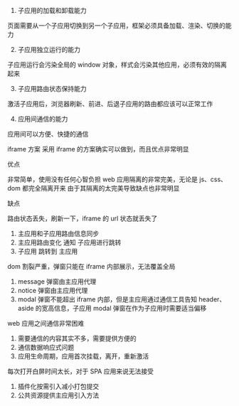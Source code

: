 1. 子应用的加载和卸载能力

页面需要从一个子应用切换到另一个子应用，框架必须具备加载、渲染、切换的能力

2. 子应用独立运行的能力

子应用运行会污染全局的 window 对象，样式会污染其他应用，必须有效的隔离起来

3. 子应用路由状态保持能力

激活子应用后，浏览器刷新、前进、后退子应用的路由都应该可以正常工作

4. 应用间通信的能力

应用间可以方便、快捷的通信

iframe 方案
采用 iframe 的方案确实可以做到，而且优点非常明显

优点

非常简单，使用没有任何心智负担
web 应用隔离的非常完美，无论是 js、css、dom 都完全隔离开来
由于其隔离的太完美导致缺点也非常明显

缺点

路由状态丢失，刷新一下，iframe 的 url 状态就丢失了

1. 主应用和子应用路由信息同步
2. 主应用路由变化 通知 子应用进行跳转
3. 子应用 跳转到 主应用

dom 割裂严重，弹窗只能在 iframe 内部展示，无法覆盖全局

1. message 弹窗由主应用代理
2. notice 弹窗由主应用代理
3. modal 弹窗不能超出 iframe 内部，但是主应用通过通信工具告知 header、aside 的宽高信息，子应用 modal 弹窗在作为子应用时需要适当偏移

web 应用之间通信非常困难

1. 需要通信的内容其实不多，需要提供方便的
2. 通信数据响应式问题
3. 应用生命周期，应用首次挂载，离开，重新激活

每次打开白屏时间太长，对于 SPA 应用来说无法接受

1. 插件化按需引入减小打包提交
2. 公共资源提供主应用引入方法
